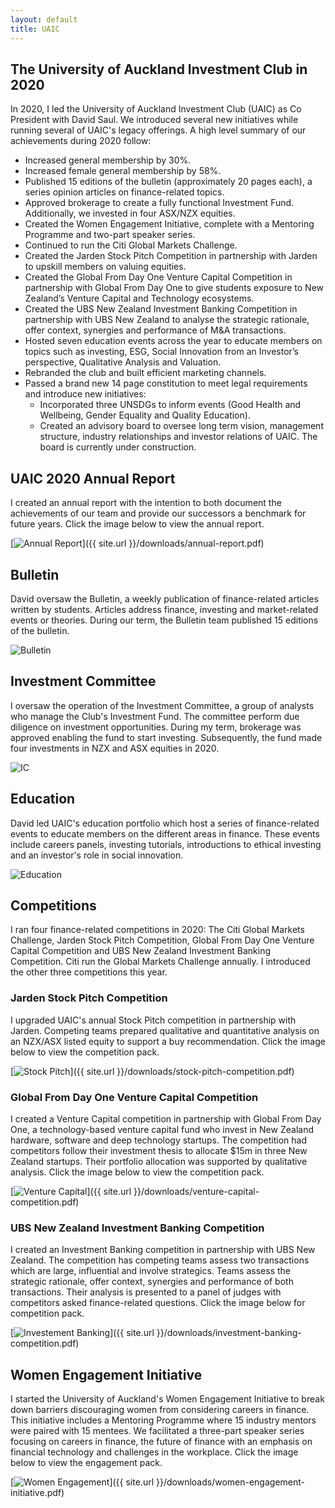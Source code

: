 ```yaml
---
layout: default
title: UAIC
---
```


## **The University of Auckland Investment Club in 2020** ##

In 2020, I led the University of Auckland Investment Club (UAIC) as Co President with David Saul. We introduced several new initiatives while running several of UAIC's legacy offerings. A high level summary of our achievements during 2020 follow:

* Increased general membership by 30%.
* Increased female general membership by 58%.
* Published 15 editions of the bulletin (approximately 20 pages each), a series opinion articles on finance-related topics.
* Approved brokerage to create a fully functional Investment Fund. Additionally, we invested in four ASX/NZX equities.
* Created the Women Engagement Initiative, complete with a Mentoring Programme and two-part speaker series.
* Continued to run the Citi Global Markets Challenge.
* Created the Jarden Stock Pitch Competition in partnership with Jarden to upskill members on valuing equities.
* Created the Global From Day One Venture Capital Competition in partnership with Global From Day One to give students exposure to New Zealand’s Venture Capital and Technology ecosystems.
* Created the UBS New Zealand Investment Banking Competition in partnership with UBS New Zealand to analyse the strategic rationale, offer context, synergies and performance of M&A transactions.
* Hosted seven education events across the year to educate members on topics such as investing, ESG, Social Innovation from an Investor’s perspective, Qualitative Analysis and Valuation.
* Rebranded the club and built efficient marketing channels.
* Passed a brand new 14 page constitution to meet legal requirements and introduce new initiatives:
    * Incorporated three UNSDGs to inform events (Good Health and Wellbeing, Gender Equality and Quality Education).
    * Created an advisory board to oversee long term vision, management structure, industry relationships and investor relations of UAIC. The board is currently under construction.

## **UAIC 2020 Annual Report**
I created an annual report with the intention to both document the achievements of our team and provide our successors a benchmark for future years. Click the image below to view the annual report.

[![Annual Report](/assets/images/ar.png)]({{ site.url }}/downloads/annual-report.pdf)

## **Bulletin**
David oversaw the Bulletin, a weekly publication of finance-related articles written by students. Articles address finance, investing and market-related events or theories. During our term, the Bulletin team published 15 editions of the bulletin.

![ Bulletin](/assets/images/bulletin.jpeg)

## **Investment Committee**
I oversaw the operation of the Investment Committee, a group of analysts who manage the Club's Investment Fund. The committee perform due diligence on investment opportunities. During my term, brokerage was approved enabling the fund to start investing. Subsequently, the fund made four investments in NZX and ASX equities in 2020. 

![ IC ](/assets/images/IC.jpeg)

## **Education**
David led UAIC's education portfolio which host a series of finance-related events to educate members on the different areas in finance. These events include careers panels, investing tutorials, introductions to ethical investing and an investor's role in social innovation.

![ Education ](/assets/images/education.jpeg)

## **Competitions**
I ran four finance-related competitions in 2020: The Citi Global Markets Challenge, Jarden Stock Pitch Competition, Global From Day One Venture Capital Competition and UBS New Zealand Investment Banking Competition. Citi run the Global Markets Challenge annually.  I introduced the other three competitions this year.

### **Jarden Stock Pitch Competition**
I upgraded UAIC's annual Stock Pitch competition in partnership with Jarden. Competing teams prepared qualitative and
quantitative analysis on an NZX/ASX listed equity to support a buy recommendation. Click the image below to view the competition pack.

[![Stock Pitch](/assets/images/jsp.png)]({{ site.url }}/downloads/stock-pitch-competition.pdf)

### **Global From Day One Venture Capital Competition**
I created a Venture Capital competition in partnership with Global From Day One, a technology-based venture capital fund who invest in New Zealand hardware, software and deep technology startups. The competition had competitors follow their investment thesis to allocate $15m in three New Zealand startups. Their portfolio allocation was supported by qualitative analysis. Click the image below to view the competition pack.

[![Venture Capital](/assets/images/VC.png)]({{ site.url }}/downloads/venture-capital-competition.pdf)

### **UBS New Zealand Investment Banking Competition**
I created an Investment Banking competition in partnership with UBS New Zealand. The competition has competing teams assess two transactions which are large, influential and involve strategics. Teams assess the strategic rationale, offer context, synergies and performance of both transactions. Their analysis is presented to a panel of judges with competitors asked finance-related questions.  Click the image below for competition pack.

[![Investement Banking](/assets/images/IB.png)]({{ site.url }}/downloads/investment-banking-competition.pdf)

## **Women Engagement Initiative**

I started the University of Auckland's Women Engagement Initiative to break down barriers discouraging women from considering careers in finance. This initiative includes a Mentoring Programme where 15 industry mentors were paired with 15 mentees. We facilitated a three-part speaker series focusing on careers in finance, the future of finance with an emphasis on financial technology and challenges in the workplace. Click the image below to view the engagement pack.

[![Women Engagement](/assets/images/wei.png)]({{ site.url }}/downloads/women-engagement-initiative.pdf)



